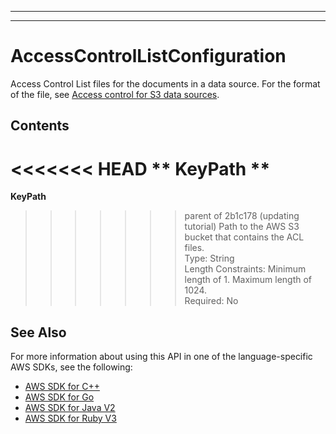 --------

--------

# AccessControlListConfiguration<a name="API_AccessControlListConfiguration"></a>

Access Control List files for the documents in a data source\. For the format of the file, see [Access control for S3 data sources](https://docs.aws.amazon.com/kendra/latest/dg/s3-acl.html)\.

## Contents<a name="API_AccessControlListConfiguration_Contents"></a>

<<<<<<< HEAD
 ** KeyPath **   <a name="Kendra-Type-AccessControlListConfiguration-KeyPath"></a>
=======
 **KeyPath**   <a name="Kendra-Type-AccessControlListConfiguration-KeyPath"></a>
>>>>>>> parent of 2b1c178 (updating tutorial)
Path to the AWS S3 bucket that contains the ACL files\.  
Type: String  
Length Constraints: Minimum length of 1\. Maximum length of 1024\.  
Required: No

## See Also<a name="API_AccessControlListConfiguration_SeeAlso"></a>

For more information about using this API in one of the language\-specific AWS SDKs, see the following:
+  [ AWS SDK for C\+\+](https://docs.aws.amazon.com/goto/SdkForCpp/kendra-2019-02-03/AccessControlListConfiguration) 
+  [ AWS SDK for Go](https://docs.aws.amazon.com/goto/SdkForGoV1/kendra-2019-02-03/AccessControlListConfiguration) 
+  [ AWS SDK for Java V2](https://docs.aws.amazon.com/goto/SdkForJavaV2/kendra-2019-02-03/AccessControlListConfiguration) 
+  [ AWS SDK for Ruby V3](https://docs.aws.amazon.com/goto/SdkForRubyV3/kendra-2019-02-03/AccessControlListConfiguration) 